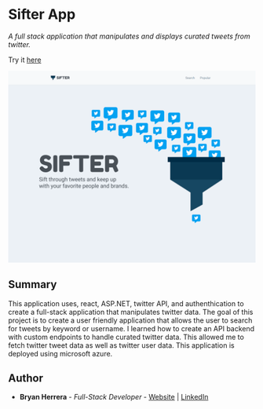 # Sifter App

*A full stack application that manipulates and displays curated tweets from twitter.*

Try it [here](https://sifterapp.azurewebsites.net/)

<img src="./sifter_v1.gif" alt="alt text" width="700px">

## Summary

This application uses, react, ASP.NET, twitter API, and authenthication to create a full-stack application that manipulates twitter data. The goal of this project is to create a user friendly application that allows the user to search for tweets by keyword or username. I learned how to create an API backend with custom endpoints to handle curated twitter data. This allowed me to fetch twitter tweet data as well as twitter user data. This application is deployed using microsoft azure.


## Author

* **Bryan Herrera** - *Full-Stack Developer* - [Website](http://bryan-herrera.com) | [LinkedIn](https://www.linkedin.com/in/bryan-chris-herrera/)  
